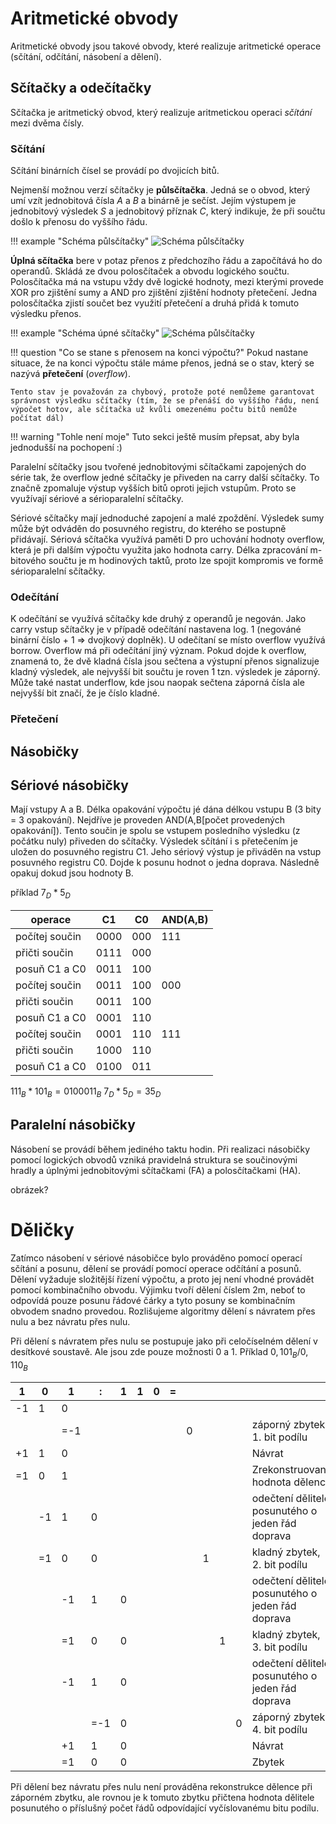 # Aritmetické obvody
Aritmetické obvody jsou takové obvody, které realizuje aritmetické operace (sčítání, odčítání, násobení a dělení).

## Sčítačky a odečítačky
Sčítačka je aritmetický obvod, který realizuje aritmetickou operaci _sčítání_ mezi dvěma čísly.

### Sčítání
Sčítání binárních čísel se provádí po dvojicích bitů. 

Nejmenší možnou verzí sčítačky je __půlsčítačka__. Jedná se o obvod, který umí vzít jednobitová čísla $A$ a $B$ a binárně je sečíst. Jejím výstupem je jednobitový výsledek $S$ a jednobitový příznak $C$, který indikuje, že při součtu došlo k přenosu do vyššího řádu.

!!! example "Schéma půlsčítačky"
    ![Schéma půlsčítačky](../images/pulscitacka.png)

__Úplná sčítačka__ bere v potaz přenos z předchozího řádu a započítává ho do operandů. Skládá ze dvou polosčítaček a obvodu logického součtu. Polosčítačka má na vstupu vždy dvě logické hodnoty, mezi kterými provede XOR pro zjištění sumy a AND pro zjištění zjištění hodnoty přetečení. Jedna polosčítačka zjistí součet bez využití přetečení a druhá přidá k tomuto výsledku přenos.

!!! example "Schéma úpné sčítačky"
    ![Schéma půlsčítačky](../images/uplna_scitacka.svg)

!!! question "Co se stane s přenosem na konci výpočtu?"
    Pokud nastane situace, že na konci výpočtu stále máme přenos, jedná se o stav, který se nazývá __přetečení__ (_overflow_). 
    
    Tento stav je považován za chybový, protože poté nemůžeme garantovat správnost výsledku sčítačky (tím, že se přenáší do vyššího řádu, není výpočet hotov, ale sčítačka už kvůli omezenému počtu bitů nemůže počítat dál)


!!! warning "Tohle není moje"
    Tuto sekci ještě musím přepsat, aby byla jednodušší na pochopení :)

Paralelní sčítačky jsou tvořené jednobitovými sčítačkami zapojených do série tak, že overflow jedné sčítačky je přiveden na carry další sčítačky. To značně zpomaluje výstup vyšších bitů oproti jejich vstupům. Proto se využívají sériové a sérioparalelní sčítačky.

Sériové sčítačky mají jednoduché zapojení a malé zpoždění. Výsledek sumy může být odváděn do posuvného registru, do kterého se postupně přidávají. Sériová sčítačka využívá paměti D pro uchování hodnoty overflow, která je při dalším výpočtu využita jako hodnota carry. Délka zpracování m-bitového součtu je m hodinových taktů, proto lze spojit kompromis ve formě sérioparalelní sčítačky.

### Odečítání
K odečítání se využívá sčítačky kde druhý z operandů je negován. Jako carry vstup sčítačky je v případě odečítání nastavena log. 1  (negováné binární číslo + 1 => dvojkový doplněk). U odečítaní se místo overflow využívá borrow. Overflow má při odečítání jiný význam. Pokud dojde k overflow, znamená to, že dvě kladná čísla
jsou sečtena a výstupní přenos signalizuje kladný výsledek, ale nejvyšší bit součtu je roven 1 tzn. výsledek je záporný. Může také nastat underflow, kde jsou naopak sečtena záporná čísla ale nejvyšší bit značí, že je číslo kladné.

### Přetečení


## Násobičky
## Sériové násobičky
Mají vstupy A a B. Délka opakování výpočtu jé dána délkou vstupu B (3 bity = 3 opakování). Nejdříve je proveden AND(A,B\[počet provedených opakování\]). Tento součin je spolu se vstupem posledního výsledku (z počátku nuly) přiveden do sčítačky. Výsledek sčítání i s přetečením je uložen do posuvného registru C1. Jeho sériový výstup je přiváděn na vstup posuvného registru C0. Dojde k posunu hodnot o jedna doprava. Následně opakuj dokud jsou hodnoty B.

příklad $7_D*5_D$

| operace        | C1   | C0  | AND(A,B) |
| -------------- | ---- | --- | -------- |
| počítej součin | 0000 | 000 | 111      |
| přičti součin  | 0111 | 000 |          |
| posuň C1 a C0  | 0011 | 100 |          |
| počítej součin | 0011 | 100 | 000      |
| přičti součin  | 0011 | 100 |          |
| posuň C1 a C0  | 0001 | 110 |          |
| počítej součin | 0001 | 110 | 111      |
| přičti součin  | 1000 | 110 |          |
| posuň C1 a C0  | 0100 | 011 |          |

$111_B * 101_B =0100011_B$
$7_D*5_D=35_D$

## Paralelní násobičky
Násobení se provádí během jediného taktu hodin. Při realizaci
násobičky pomocí logických obvodů vzniká pravidelná struktura se součinovými hradly a úplnými jednobitovými sčítačkami (FA) a polosčítačkami (HA).

obrázek?
# Děličky
Zatímco násobení v sériové násobičce bylo prováděno pomocí operací sčítání a posunu, dělení se provádí pomocí operace odčítání a posunů. Dělení vyžaduje složitější řízení výpočtu, a proto jej není vhodné provádět pomocí kombinačního obvodu. Výjimku tvoří dělení číslem 2m, neboť to odpovídá pouze posunu řádové čárky a tyto posuny se kombinačním obvodem snadno provedou. Rozlišujeme algoritmy dělení s návratem přes nulu a bez návratu přes nulu.

Při dělení s návratem přes nulu se postupuje jako při celočíselném dělení v desítkové soustavě. Ale jsou zde pouze možnosti 0 a 1. Příklad $0,101_B / 0,110_B$

| 1   | 0   | 1   | :   | 1   | 1   | 0   | =   |     |     |     |     |                                                  |
| --- | --- | --- | --- | --- | --- | --- | --- | --- | --- | --- | --- | ------------------------------------------------ |
| -1  | 1   | 0   |     |     |     |     |     |     |     |     |     |                                                  |
|     |     | =-1 |     |     |     |     |     | 0   |     |     |     | záporný zbytek, 1. bit podílu                    |
| +1  | 1   | 0   |     |     |     |     |     |     |     |     |     | Návrat                                           |
| =1  | 0   | 1   |     |     |     |     |     |     |     |     |     | Zrekonstruovaná hodnota dělence                  |
|     | -1  | 1   | 0   |     |     |     |     |     |     |     |     | odečtení dělitele posunutého o jeden řád doprava |
|     | =1  | 0   | 0   |     |     |     |     |     | 1   |     |     | kladný zbytek, 2. bit podílu                     |
|     |     | -1  | 1   | 0   |     |     |     |     |     |     |     | odečtení dělitele posunutého o jeden řád doprava |
|     |     | =1  | 0   | 0   |     |     |     |     |     | 1   |     | kladný zbytek, 3. bit podílu                     |
|     |     | -1  | 1   | 0   |     |     |     |     |     |     |     | odečtení dělitele posunutého o jeden řád doprava |
|     |     |     | =-1 | 0   |     |     |     |     |     |     | 0   | záporný zbytek, 4. bit podílu                    |
|     |     | +1  | 1   | 0   |     |     |     |     |     |     |     | Návrat                                           |
|     |     | =1  | 0   | 0   |     |     |     |     |     |     |     | Zbytek                                           |

Při dělení bez návratu přes nulu není prováděna rekonstrukce dělence při záporném
zbytku, ale rovnou je k tomuto zbytku přičtena hodnota dělitele posunutého o příslušný počet řádů
odpovídající vyčíslovanému bitu podílu.
